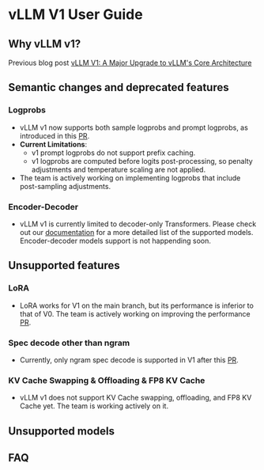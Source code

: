 # vLLM V1 User Guide

## Why vLLM v1?
Previous blog post [vLLM V1: A Major Upgrade to vLLM's Core Architecture](https://blog.vllm.ai/2025/01/27/v1-alpha-release.html)

## Semantic changes and deprecated features

### Logprobs
- vLLM v1 now supports both sample logprobs and prompt logprobs, as introduced in this [PR](https://github.com/vllm-project/vllm/pull/9880).
- **Current Limitations**: 
  - v1 prompt logprobs do not support prefix caching.
  - v1 logprobs are computed before logits post-processing, so penalty 
  adjustments and temperature scaling are not applied.
- The team is actively working on implementing logprobs that include post-sampling adjustments.

### Encoder-Decoder
- vLLM v1 is currently limited to decoder-only Transformers. Please check out our 
  [documentation](https://docs.vllm.ai/en/latest/models/supported_models.html) for a 
  more detailed list of the supported models. Encoder-decoder models support is not 
  happending soon. 

## Unsupported features


### LoRA
- LoRA works for V1 on the main branch, but its performance is inferior to that of V0.
  The team is actively working on improving the performance [PR](https://github.com/vllm-project/vllm/pull/13096).

### Spec decode other than ngram
- Currently, only ngram spec decode is supported in V1 after this [PR](https://github.com/vllm-project/vllm/pull/12193).

### KV Cache Swapping & Offloading & FP8 KV Cache
- vLLM v1 does not support KV Cache swapping, offloading, and FP8 KV Cache yet. The 
  team is working actively on it.


## Unsupported models


## FAQ
